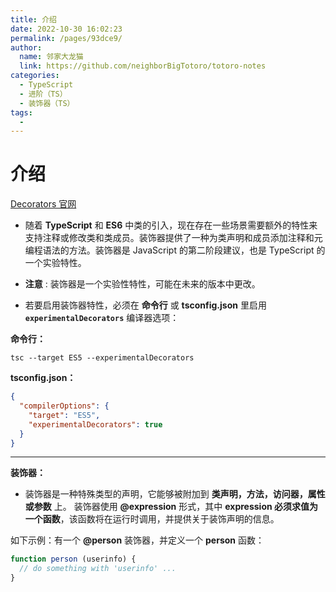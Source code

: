 ```yaml
---
title: 介绍
date: 2022-10-30 16:02:23
permalink: /pages/93dce9/
author: 
  name: 邻家大龙猫
  link: https://github.com/neighborBigTotoro/totoro-notes
categories: 
  - TypeScript
  - 进阶（TS）
  - 装饰器（TS）
tags: 
  - 
---
```



# 介绍

[Decorators 官网](https://www.typescriptlang.org/docs/handbook/decorators.html)

- 随着 **TypeScript** 和 **ES6** 中类的引入，现在存在一些场景需要额外的特性来支持注释或修改类和类成员。装饰器提供了一种为类声明和成员添加注释和元编程语法的方法。装饰器是 JavaScript 的第二阶段建议，也是 TypeScript 的一个实验特性。

- **注意** : 装饰器是一个实验性特性，可能在未来的版本中更改。

- 若要启用装饰器特性，必须在 **命令行** 或 **tsconfig.json** 里启用 **`experimentalDecorators`** 编译器选项：

**命令行：**
``` text
tsc --target ES5 --experimentalDecorators
```

**tsconfig.json：**
``` json
{
  "compilerOptions": {
    "target": "ES5",
    "experimentalDecorators": true
  }
}
```

---

**装饰器：**

- 装饰器是一种特殊类型的声明，它能够被附加到 **类声明，方法，访问器，属性或参数** 上。 装饰器使用 **@expression** 形式，其中 **expression 必须求值为一个函数**，该函数将在运行时调用，并提供关于装饰声明的信息。

如下示例：有一个 **@person** 装饰器，并定义一个 **person** 函数：
``` ts
function person (userinfo) {
  // do something with 'userinfo' ...
}
```
